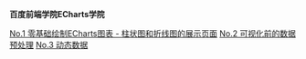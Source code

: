 **百度前端学院ECharts学院**

[No.1 零基础绘制ECharts图表 - 柱状图和折线图的展示页面](https://s2011great.github.io/BDqdxy2017/ECharts/Part1/)
[No.2 可视化前的数据预处理](https://s2011great.github.io/BDqdxy2017/ECharts/Part2/)
[No.3 动态数据](https://s2011great.github.io/BDqdxy2017/ECharts/Part3/)
